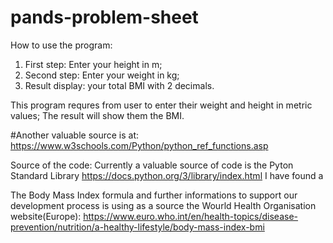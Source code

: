 # pands-problem-sheet
How to use the program: 
1.  First step: Enter your height in m;
2.  Second step: Enter your weight in kg;
3.  Result display: your total BMI with 2 decimals. 

This program requres from user to enter their weight and height in metric values; The result will show them the BMI. 

#Another valuable source is at: https://www.w3schools.com/Python/python_ref_functions.asp

Source of the code:
Currently a valuable source of code is the Pyton Standard Library https://docs.python.org/3/library/index.html
I have found a 

The Body Mass Index formula and further informations to support our development process is using as a source the Wourld Health Organisation website(Europe):  https://www.euro.who.int/en/health-topics/disease-prevention/nutrition/a-healthy-lifestyle/body-mass-index-bmi